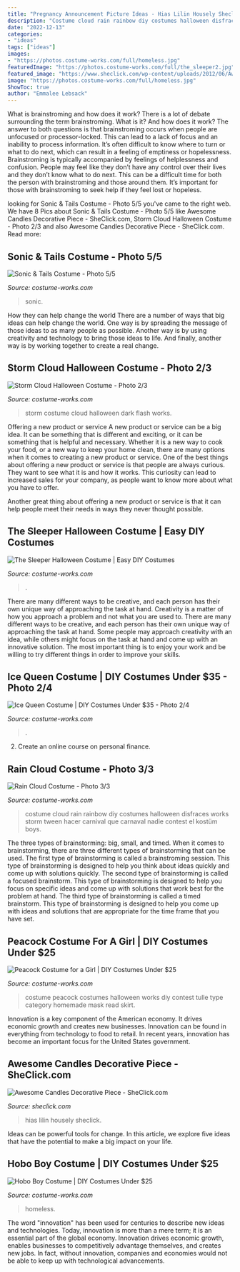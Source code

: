 ```yaml
---
title: "Pregnancy Announcement Picture Ideas - Hias Lilin Housely Sheclick"
description: "Costume cloud rain rainbow diy costumes halloween disfraces works storm tween hacer carnival que carnaval nadie contest el kostüm boys"
date: "2022-12-13"
categories:
- "ideas"
tags: ["ideas"]
images:
- "https://photos.costume-works.com/full/homeless.jpg"
featuredImage: "https://photos.costume-works.com/full/the_sleeper2.jpg"
featured_image: "https://www.sheclick.com/wp-content/uploads/2012/06/Awesome-Candles-Decorative-Piece.jpg"
image: "https://photos.costume-works.com/full/homeless.jpg"
ShowToc: true
author: "Emmalee Lebsack"
---
```



What is brainstroming and how does it work?
There is a lot of debate surrounding the term brainstroming. What is it? And how does it work? The answer to both questions is that brainstroming occurs when people are unfocused or processor-locked. This can lead to a lack of focus and an inability to process information. It’s often difficult to know where to turn or what to do next, which can result in a feeling of emptiness or hopelessness.
Brainstroming is typically accompanied by feelings of helplessness and confusion. People may feel like they don’t have any control over their lives and they don’t know what to do next. This can be a difficult time for both the person with brainstroming and those around them. It’s important for those with brainstroming to seek help if they feel lost or hopeless.

	

		
looking for Sonic &amp; Tails Costume - Photo 5/5 you've came to the right web. We have 8 Pics about Sonic &amp; Tails Costume - Photo 5/5 like Awesome Candles Decorative Piece - SheClick.com, Storm Cloud Halloween Costume - Photo 2/3 and also Awesome Candles Decorative Piece - SheClick.com. Read more:
		
    
## Sonic &amp; Tails Costume - Photo 5/5

<img loading=lazy src="https://photos.costume-works.com/full/03091205_20201025_191240_jpg-30912-5.jpg" onerror="this.onerror=null;this.src='https://tse2.mm.bing.net/th?id=OIP.3SAlvJZ5T8VBJdvI3dGUagHaJ3&amp;pid=15.1';" alt="Sonic &amp; Tails Costume - Photo 5/5">

_Source: costume-works.com_

>sonic. 

	

How they can help change the world
There are a number of ways that big ideas can help change the world. One way is by spreading the message of those ideas to as many people as possible. Another way is by using creativity and technology to bring those ideas to life. And finally, another way is by working together to create a real change.

    
## Storm Cloud Halloween Costume - Photo 2/3

<img loading=lazy src="https://photos.costume-works.com/full/storm_cloud2.jpg" onerror="this.onerror=null;this.src='https://tse2.mm.bing.net/th?id=OIP.Wc7lTl0RelBx0YfFlS0xPgHaJ3&amp;pid=15.1';" alt="Storm Cloud Halloween Costume - Photo 2/3">

_Source: costume-works.com_

>storm costume cloud halloween dark flash works. 

	

Offering a new product or service
A new product or service can be a big idea. It can be something that is different and exciting, or it can be something that is helpful and necessary. Whether it is a new way to cook your food, or a new way to keep your home clean, there are many options when it comes to creating a new product or service. 
One of the best things about offering a new product or service is that people are always curious. They want to see what it is and how it works. This curiosity can lead to increased sales for your company, as people want to know more about what you have to offer. 

Another great thing about offering a new product or service is that it can help people meet their needs in ways they never thought possible.

    
## The Sleeper Halloween Costume | Easy DIY Costumes

<img loading=lazy src="https://photos.costume-works.com/full/the_sleeper2.jpg" onerror="this.onerror=null;this.src='https://tse3.mm.bing.net/th?id=OIP.12LG7sDX5DJZrG3fpYV5-QHaLM&amp;pid=15.1';" alt="The Sleeper Halloween Costume | Easy DIY Costumes">

_Source: costume-works.com_

>. 

	

There are many different ways to be creative, and each person has their own unique way of approaching the task at hand.
Creativity is a matter of how you approach a problem and not what you are used to. There are many different ways to be creative, and each person has their own unique way of approaching the task at hand. Some people may approach creativity with an idea, while others might focus on the task at hand and come up with an innovative solution. The most important thing is to enjoy your work and be willing to try different things in order to improve your skills.

    
## Ice Queen Costume | DIY Costumes Under $35 - Photo 2/4

<img loading=lazy src="https://photos.costume-works.com/full/ice_queen36.jpg" onerror="this.onerror=null;this.src='https://tse4.mm.bing.net/th?id=OIP.QbhfKdmKDJK9IuiDdMPU4wHaPP&amp;pid=15.1';" alt="Ice Queen Costume | DIY Costumes Under $35 - Photo 2/4">

_Source: costume-works.com_

>. 

	

2. Create an online course on personal finance.

    
## Rain Cloud Costume - Photo 3/3

<img loading=lazy src="http://photos.costume-works.com/full/rain_cloud2.jpg" onerror="this.onerror=null;this.src='https://tse1.mm.bing.net/th?id=OIP.TrXQKqSX1Um6LmQtXgaUqAHaMI&amp;pid=15.1';" alt="Rain Cloud Costume - Photo 3/3">

_Source: costume-works.com_

>costume cloud rain rainbow diy costumes halloween disfraces works storm tween hacer carnival que carnaval nadie contest el kostüm boys. 

	

The three types of brainstorming: big, small, and timed.
When it comes to brainstorming, there are three different types of brainstorming that can be used. The first type of brainstorming is called a brainstroming session. This type of brainstorming is designed to help you think about ideas quickly and come up with solutions quickly. The second type of brainstorming is called a focused brainstorm. This type of brainstorming is designed to help you focus on specific ideas and come up with solutions that work best for the problem at hand. The third type of brainstorming is called a timed brainstorm. This type of brainstorming is designed to help you come up with ideas and solutions that are appropriate for the time frame that you have set.

    
## Peacock Costume For A Girl | DIY Costumes Under $25

<img loading=lazy src="https://photos.costume-works.com/full/peacock63.jpg" onerror="this.onerror=null;this.src='https://tse3.mm.bing.net/th?id=OIP.xL53q8V5d2uPeDMy03KMsAHaJ6&amp;pid=15.1';" alt="Peacock Costume for a Girl | DIY Costumes Under $25">

_Source: costume-works.com_

>costume peacock costumes halloween works diy contest tulle type category homemade mask read skirt. 

	

Innovation is a key component of the American economy. It drives economic growth and creates new businesses. Innovation can be found in everything from technology to food to retail. In recent years, innovation has become an important focus for the United States government.

    
## Awesome Candles Decorative Piece - SheClick.com

<img loading=lazy src="https://www.sheclick.com/wp-content/uploads/2012/06/Awesome-Candles-Decorative-Piece.jpg" onerror="this.onerror=null;this.src='https://tse2.mm.bing.net/th?id=OIP.GWSjRdpIjwY5GlQOzrs5qAHaFj&amp;pid=15.1';" alt="Awesome Candles Decorative Piece - SheClick.com">

_Source: sheclick.com_

>hias lilin housely sheclick. 

	

Ideas can be powerful tools for change. In this article, we explore five ideas that have the potential to make a big impact on your life.

    
## Hobo Boy Costume | DIY Costumes Under $25

<img loading=lazy src="https://photos.costume-works.com/full/homeless.jpg" onerror="this.onerror=null;this.src='https://tse2.mm.bing.net/th?id=OIP.9zRbt7s4cTI7NpCuw5v5WAHaLN&amp;pid=15.1';" alt="Hobo Boy Costume | DIY Costumes Under $25">

_Source: costume-works.com_

>homeless. 

	

The word "innovation" has been used for centuries to describe new ideas and technologies. Today, innovation is more than a mere term; it is an essential part of the global economy. Innovation drives economic growth, enables businesses to competitively advantage themselves, and creates new jobs. In fact, without innovation, companies and economies would not be able to keep up with technological advancements.

